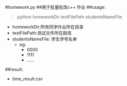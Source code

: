 #homework.py
##用于批量批改c++ 作业
##usage:
>python homeworkDir testFilePath studentsNameFile

* homeworkDir:所有同学作业所在目录
* testFilePath:测试文件所在路径
* studentsNameFile: 学生学号名单
	* eg:
		* 0000
		* 1111
		*  ......		

##result:
* time_result.csv